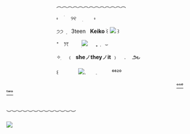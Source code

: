 

 &nbsp; &nbsp; &nbsp;  &nbsp;  &nbsp;ㅤ &nbsp; &nbsp; &nbsp;  &nbsp;  &nbsp;  &nbsp; &nbsp; &nbsp;  &nbsp;  &nbsp; ︵︵︵︵︵︵︵︵︵︵︵︵︵



  &nbsp; &nbsp; &nbsp;  &nbsp;  &nbsp;ㅤ &nbsp; &nbsp; &nbsp;  &nbsp;  &nbsp;  &nbsp; &nbsp; &nbsp;  &nbsp;  &nbsp; ⬫ㅤ ׄ   ㅤ୨୧ㅤ ׅ  ㅤㅤ⬫
 
 &nbsp; &nbsp; &nbsp;  &nbsp;  &nbsp;ㅤ &nbsp; &nbsp; &nbsp;  &nbsp;  &nbsp;  &nbsp; &nbsp; &nbsp;  &nbsp;  &nbsp; ੭੭ ݂ ㅤ3teen &nbsp;  **Keiko** ׄ꒰ ![](https://i.postimg.cc/YjWR1Zck/4c0ab846-original.gif) ꒱ 

 &nbsp; &nbsp; &nbsp;  &nbsp;  &nbsp;ㅤ &nbsp; &nbsp; &nbsp;  &nbsp;  &nbsp;  &nbsp; &nbsp; &nbsp;  &nbsp;  &nbsp; ⁺ㅤꔫ  ㅤㅤ ׅ![](https://enchantments.carrd.co/assets/images/gallery16/d730bcf5.gif?v=5c8435d5) ㅤ   ₊﹒    ⌣
 
 &nbsp; &nbsp; &nbsp;  &nbsp;  &nbsp;ㅤ &nbsp; &nbsp; &nbsp;  &nbsp;  &nbsp;  &nbsp; &nbsp; &nbsp;  &nbsp;  &nbsp; ✧ִ ㅤ﹙&nbsp; **she**ノ**they**ノ**it** ﹚ㅤ .ㅤ  ౨౿
ㅤ

 &nbsp; &nbsp; &nbsp;  &nbsp;  &nbsp;ㅤ &nbsp; &nbsp; &nbsp;  &nbsp;  &nbsp;  &nbsp; &nbsp; &nbsp;  &nbsp;  &nbsp; ꒰ㅤㅤㅤㅤ![](https://scontent.fmnl25-1.fna.fbcdn.net/v/t1.15752-9/462579852_465463045963955_9117965659770336289_n.png?stp=cp0_dst-png&_nc_cat=108&ccb=1-7&_nc_sid=9f807c&_nc_eui2=AeFMv6Ub9VmOj-XbWc-Hu2CaJFrfXbHURzQkWt9dsdRHNJguIk0bXoY9-TBEf0O0Ns9jeUyG1lUyRWQTuQ2uddWU&_nc_ohc=4pel-By4tcsQ7kNvgG2_lhg&_nc_zt=23&_nc_ht=scontent.fmnl25-1.fna&_nc_gid=ALf1tMoIR2abeIpFzuqr8OX&oh=03_Q7cD1QHKY56oJy9adLPb0IIgjeFIxXhEijWx8qm4knFqUx6how&oe=6748178F).ㅤㅤ𓈒ㅤㅤㅤ⁶⁶²⁰

 &nbsp; &nbsp; &nbsp;  &nbsp;  &nbsp;ㅤ &nbsp; &nbsp; &nbsp;  &nbsp;  &nbsp;  &nbsp; &nbsp; &nbsp;  &nbsp;  &nbsp;ㅤ &nbsp; &nbsp; &nbsp;  &nbsp;  &nbsp;  &nbsp;  &nbsp;  &nbsp; &nbsp; &nbsp; &nbsp;  &nbsp;  &nbsp;ㅤ &nbsp; &nbsp; &nbsp;  &nbsp;  &nbsp;  &nbsp; &nbsp; &nbsp;  &nbsp;  &nbsp;ㅤ &nbsp; &nbsp; &nbsp;  &nbsp;  &nbsp;  &nbsp;  &nbsp;   &nbsp;  &nbsp;  &nbsp;  &nbsp;  &nbsp;  [ᵒⁿᵉ](https://rentry.co/interactndonotinteract)   &nbsp;  &nbsp;  &nbsp; &nbsp;  [ᵗʷᵒ](https://rentry.co/1NT3R3STZ) 

 &nbsp; &nbsp; &nbsp;  &nbsp;  &nbsp;ㅤ &nbsp; &nbsp; &nbsp;  &nbsp;  &nbsp;  &nbsp; &nbsp; &nbsp;  &nbsp;  &nbsp;ㅤ &nbsp; &nbsp; &nbsp;  &nbsp;  &nbsp;  &nbsp;  &nbsp;  &nbsp; &nbsp; &nbsp; &nbsp;  &nbsp;  &nbsp;ㅤ &nbsp; &nbsp; &nbsp;  &nbsp;  &nbsp;  &nbsp; &nbsp; &nbsp;  &nbsp;  &nbsp;ㅤ &nbsp; &nbsp; &nbsp;  &nbsp; ︶︶︶︶︶︶︶︶︶︶︶︶︶ 

 ![](https://scontent.fmnl40-1.fna.fbcdn.net/v/t1.15752-9/462544171_430535473119363_4147070414053051727_n.png?_nc_cat=109&ccb=1-7&_nc_sid=9f807c&_nc_ohc=-77ZTXipstgQ7kNvgFZxV6B&_nc_zt=23&_nc_ht=scontent.fmnl40-1.fna&oh=03_Q7cD1gGHNftBTeLJs-YCtwt3kcmutuOHDukyv-dOhvdLeddQiA&oe=678EF5EB) 
